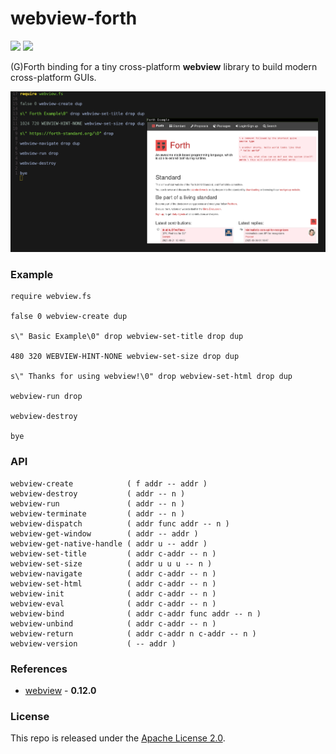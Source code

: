 # webview-forth

[![](https://img.shields.io/github/v/tag/thechampagne/webview-forth?label=version)](https://github.com/thechampagne/webview-forth/releases/latest) [![](https://img.shields.io/github/license/thechampagne/webview-forth)](https://github.com/thechampagne/webview-forth/blob/main/LICENSE)

(G)Forth binding for a tiny cross-platform **webview** library to build modern cross-platform GUIs.

<p align="center">
<img src="https://raw.githubusercontent.com/thechampagne/webview-forth/main/.github/assets/screenshot.png"/>
</p>

### Example

```forth
require webview.fs

false 0 webview-create dup

s\" Basic Example\0" drop webview-set-title drop dup

480 320 WEBVIEW-HINT-NONE webview-set-size drop dup

s\" Thanks for using webview!\0" drop webview-set-html drop dup 

webview-run drop

webview-destroy

bye
```

### API

```forth
webview-create            ( f addr -- addr )
webview-destroy           ( addr -- n )
webview-run               ( addr -- n )
webview-terminate         ( addr -- n )
webview-dispatch          ( addr func addr -- n )
webview-get-window        ( addr -- addr )
webview-get-native-handle ( addr u -- addr )
webview-set-title         ( addr c-addr -- n )
webview-set-size          ( addr u u u -- n )
webview-navigate          ( addr c-addr -- n )
webview-set-html          ( addr c-addr -- n )
webview-init              ( addr c-addr -- n )
webview-eval              ( addr c-addr -- n )
webview-bind              ( addr c-addr func addr -- n )
webview-unbind            ( addr c-addr -- n )
webview-return            ( addr c-addr n c-addr -- n )
webview-version           ( -- addr )
```

### References
 - [webview](https://github.com/webview/webview/tree/0.12.0) - **0.12.0**

### License

This repo is released under the [Apache License 2.0](https://github.com/thechampagne/webview-forth/blob/main/LICENSE).
